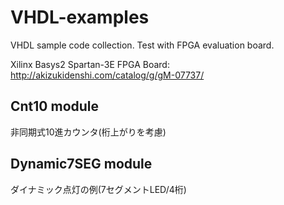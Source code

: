 # VHDL-examples
VHDL sample code collection.
Test with FPGA evaluation board.

Xilinx Basys2 Spartan-3E FPGA Board: 
http://akizukidenshi.com/catalog/g/gM-07737/

## Cnt10 module
非同期式10進カウンタ(桁上がりを考慮)

## Dynamic7SEG module
ダイナミック点灯の例(7セグメントLED/4桁)
